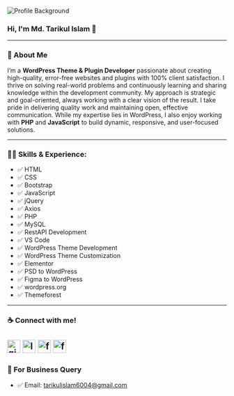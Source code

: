 ![Profile Background]([https://media.licdn.com/dms/image/v2/D5616AQEEmX_ID1Dg8A/profile-displaybackgroundimage-shrink_350_1400/profile-displaybackgroundimage-shrink_350_1400/0/1729572635214?e=1736380800&v=beta&t=aSkFf027_aktkxQsgaD7gx9etnHZypJiYe0W-Nswv-U](https://media.licdn.com/dms/image/v2/D5616AQFamPfQ1TEavw/profile-displaybackgroundimage-shrink_350_1400/profile-displaybackgroundimage-shrink_350_1400/0/1731508380592?e=1736985600&v=beta&t=bNHqVNzE4jNPfPy_BwAmjBUykWbmbUBAAbvoORrPDw4))

### Hi, I'm Md. Tarikul Islam 👋

---

### 🚀 About Me
I’m a **WordPress Theme & Plugin Developer** passionate about creating high-quality, error-free websites and plugins with 100% client satisfaction. I thrive on solving real-world problems and continuously learning and sharing knowledge within the development community. My approach is strategic and goal-oriented, always working with a clear vision of the result. I take pride in delivering quality work and maintaining open, effective communication. While my expertise lies in WordPress, I also enjoy working with **PHP** and **JavaScript** to build dynamic, responsive, and user-focused solutions.

---

### 👨‍💻 Skills & Experience:

- ✅ HTML
- ✅ CSS
- ✅ Bootstrap
- ✅ JavaScript
- ✅ jQuery
- ✅ Axios
- ✅ PHP
- ✅ MySQL
- ✅ RestAPI Development
- ✅ VS Code
- ✅ WordPress Theme Development
- ✅ WordPress Theme Customization
- ✅ Elementor
- ✅ PSD to WordPress
- ✅ Figma to WordPress
- ✅ wordpress.org
- ✅ Themeforest

---

### ☕ Connect with me!
[<img src='https://img.icons8.com/ios-filled/50/f000/github.png' alt='github' height='30'>](https://github.com/tarikulalways)
[<img src='https://img.icons8.com/ios-filled/50/f000/linkedin.png' alt='linkedin' height='30'>](https://www.linkedin.com/in/tarikulalways/) 
[<img src='https://img.icons8.com/ios-filled/50/f000/facebook.png' alt='facebook' height='30'>](https://www.facebook.com/tarikulalways)
[<img src='https://img.icons8.com/ios-filled/50/f000/wordpress.png' alt='facebook' height='30'>](https://profiles.wordpress.org/tarikulalways/)
---

### 📧 For Business Query
- ✅ Email: tarikulislam6004@gmail.com

